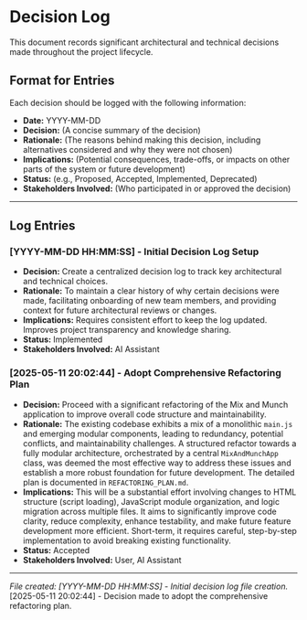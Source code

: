 # Decision Log

This document records significant architectural and technical decisions made throughout the project lifecycle.

## Format for Entries
Each decision should be logged with the following information:
- **Date:** YYYY-MM-DD
- **Decision:** (A concise summary of the decision)
- **Rationale:** (The reasons behind making this decision, including alternatives considered and why they were not chosen)
- **Implications:** (Potential consequences, trade-offs, or impacts on other parts of the system or future development)
- **Status:** (e.g., Proposed, Accepted, Implemented, Deprecated)
- **Stakeholders Involved:** (Who participated in or approved the decision)

---
## Log Entries

### [YYYY-MM-DD HH:MM:SS] - Initial Decision Log Setup
- **Decision:** Create a centralized decision log to track key architectural and technical choices.
- **Rationale:** To maintain a clear history of why certain decisions were made, facilitating onboarding of new team members, and providing context for future architectural reviews or changes.
- **Implications:** Requires consistent effort to keep the log updated. Improves project transparency and knowledge sharing.
- **Status:** Implemented
- **Stakeholders Involved:** AI Assistant

### [2025-05-11 20:02:44] - Adopt Comprehensive Refactoring Plan
- **Decision:** Proceed with a significant refactoring of the Mix and Munch application to improve overall code structure and maintainability.
- **Rationale:** The existing codebase exhibits a mix of a monolithic `main.js` and emerging modular components, leading to redundancy, potential conflicts, and maintainability challenges. A structured refactor towards a fully modular architecture, orchestrated by a central `MixAndMunchApp` class, was deemed the most effective way to address these issues and establish a more robust foundation for future development. The detailed plan is documented in `REFACTORING_PLAN.md`.
- **Implications:** This will be a substantial effort involving changes to HTML structure (script loading), JavaScript module organization, and logic migration across multiple files. It aims to significantly improve code clarity, reduce complexity, enhance testability, and make future feature development more efficient. Short-term, it requires careful, step-by-step implementation to avoid breaking existing functionality.
- **Status:** Accepted
- **Stakeholders Involved:** User, AI Assistant

---
*File created: [YYYY-MM-DD HH:MM:SS] - Initial decision log file creation.*
[2025-05-11 20:02:44] - Decision made to adopt the comprehensive refactoring plan.